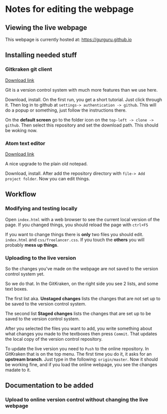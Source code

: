 # Notes for editing the webpage

## Viewing the live webpage

This webpage is currently hosted at: <https://gurguru.github.io>

## Installing needed stuff

### Gitkraken git client

[Download link](https://www.gitkraken.com/)

Git is a version control system with much more features than we use here.

Download, install. On the first run, you get a short tutorial.
Just click through it.
Then log in to github at `settings-> authentication -> github`. This will do a popup or something, just follow the instructions there.

On the __default screen__ go to the folder icon on the `top-left -> clone -> github`. Then select this repository and set the download path. This should be woking now.

### Atom text editor

[Download link](https://atom.io/)

A nice upgrade to the plain old notepad.

Download, install. After add the repository directory with `file-> Add project folder`. Now you can edit things.

## Workflow

### Modifying and testing locally

Open `index.html` with a web browser to see the current local version of the page. If you changed things, you should reload the page with `ctrl+F5`

If you want to change things there is __only__ two files you should edit. `index.html` and `css/freelancer.css`. If you touch the __others__ you will probably __mess up things__.

### Uploading to the live version

So the changes you've made on the webpage are not saved to the version control system yet.

 So we do that. In the GitKraken, on the right side you see 2 lists, and some text boxes.

 The first list aka. __Unstaged changes__ lists the changes that are not set up to be saved to the version control system.

 The second list __Staged changes__ lists the changes that are set up to be saved to the version control system.

  After you selected the files you want to add, you write something about what changes you made to the textboxes then press `Commit`. That updates the local copy of the version control repository.

  To update the live version you need to `Push` to the online repository.
  In GitKraken that is on the top menu.
  The first time you do it, it asks for an __upstream branch__. Just type in the following: `origin/master`.
  Now it should be working fine, and if you load the online webpage, you see the changes madate to it.

  ## Documentation to be added

  ### Upload to online version control without changing the live webpage
